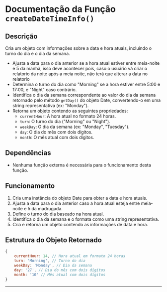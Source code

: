 # Documentação da Função `createDateTimeInfo()`

## Descrição
Cria um objeto com informações sobre a data e hora atuais, incluindo o turno do dia e o dia da semana.

- Ajusta a data para o dia anterior se a hora atual estiver entre meia-noite e 5 da manhã, isso deve acontecer pois, caso o usuário vá criar o relatorio da noite após a meia noite, não terá que alterar a data no relatorio
- Determina o turno do dia como "Morning" se a hora estiver entre 5:00 e 17:00, e "Night" caso contrário.
- Identifica o dia da semana correspondente ao valor do dia da semana retornado pelo método `getDay()` do objeto Date, convertendo-o em uma string representativa (ex: "Monday").
- Retorna um objeto contendo as seguintes propriedades:
  - `currentHour`: A hora atual no formato 24 horas.
  - `turn`: O turno do dia ("Morning" ou "Night").
  - `weekDay`: O dia da semana (ex: "Monday", "Tuesday").
  - `day`: O dia do mês com dois dígitos.
  - `month`: O mês atual com dois dígitos.

## Dependências
- Nenhuma função externa é necessária para o funcionamento desta função.

## Funcionamento
1. Cria uma instância do objeto Date para obter a data e hora atuais.
2. Ajusta a data para o dia anterior caso a hora atual esteja entre meia-noite e 5 da madrugada.
3. Define o turno do dia baseado na hora atual.
4. Identifica o dia da semana e o formata como uma string representativa.
5. Cria e retorna um objeto contendo as informações de data e hora.

## Estrutura do Objeto Retornado
```javascript
{
    currentHour: 14, // Hora atual em formato 24 horas
    turn: 'Morning', // Turno do dia
    weekDay: 'Monday', // Dia da semana
    day: '27', // Dia do mês com dois dígitos
    month: '10' // Mês atual com dois dígitos
}
```

___
